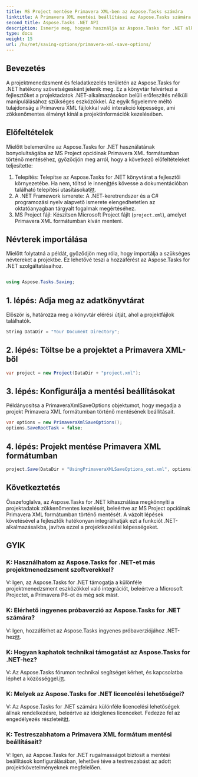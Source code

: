 ```yaml
---
title: MS Project mentése Primavera XML-ben az Aspose.Tasks számára
linktitle: A Primavera XML mentési beállításai az Aspose.Tasks számára
second_title: Aspose.Tasks .NET API
description: Ismerje meg, hogyan használja az Aspose.Tasks for .NET alkalmazást az MS Project beállításainak Primavera XML formátumban történő mentéséhez. Fokozza a projektmenedzsment képességeit erőfeszítés nélkül.
type: docs
weight: 15
url: /hu/net/saving-options/primavera-xml-save-options/
---
```

## Bevezetés
A projektmenedzsment és feladatkezelés területén az Aspose.Tasks for .NET hatékony szövetségesként jelenik meg. Ez a könyvtár felvértezi a fejlesztőket a projektadatok .NET-alkalmazásokon belüli erőfeszítés nélküli manipulálásához szükséges eszközökkel. Az egyik figyelemre méltó tulajdonság a Primavera XML fájlokkal való interakció képessége, ami zökkenőmentes élményt kínál a projektinformációk kezelésében.
## Előfeltételek
Mielőtt belemerülne az Aspose.Tasks for .NET használatának bonyolultságába az MS Project opcióinak Primavera XML formátumban történő mentéséhez, győződjön meg arról, hogy a következő előfeltételeket teljesítette:
1.  Telepítés: Telepítse az Aspose.Tasks for .NET könyvtárat a fejlesztői környezetébe. Ha nem, töltsd le innen[itt](https://releases.aspose.com/tasks/net/)és kövesse a dokumentációban található telepítési utasításokat[itt](https://reference.aspose.com/tasks/net/).
2. A .NET Framework ismerete: A .NET-keretrendszer és a C# programozási nyelv alapvető ismerete elengedhetetlen az oktatóanyagban tárgyalt fogalmak megértéséhez.
3. MS Project fájl: Készítsen Microsoft Project fájlt (`project.xml`), amelyet Primavera XML formátumban kíván menteni.

## Névterek importálása
Mielőtt folytatná a példát, győződjön meg róla, hogy importálja a szükséges névtereket a projektbe. Ez lehetővé teszi a hozzáférést az Aspose.Tasks for .NET szolgáltatásaihoz.

```csharp

using Aspose.Tasks.Saving;
```

## 1. lépés: Adja meg az adatkönyvtárat
Először is, határozza meg a könyvtár elérési útját, ahol a projektfájlok találhatók.
```csharp
String DataDir = "Your Document Directory";
```
## 2. lépés: Töltse be a projektet a Primavera XML-ből
```csharp
var project = new Project(DataDir + "project.xml");
```
## 3. lépés: Konfigurálja a mentési beállításokat
Példányosítsa a PrimaveraXmlSaveOptions objektumot, hogy megadja a projekt Primavera XML formátumban történő mentésének beállításait.
```csharp
var options = new PrimaveraXmlSaveOptions();
options.SaveRootTask = false;
```
## 4. lépés: Projekt mentése Primavera XML formátumban
```csharp
project.Save(DataDir + "UsingPrimaveraXMLSaveOptions_out.xml", options);
```

## Következtetés
Összefoglalva, az Aspose.Tasks for .NET kihasználása megkönnyíti a projektadatok zökkenőmentes kezelését, beleértve az MS Project opcióinak Primavera XML formátumban történő mentését. A vázolt lépések követésével a fejlesztők hatékonyan integrálhatják ezt a funkciót .NET-alkalmazásaikba, javítva ezzel a projektkezelési képességeket.
## GYIK
### K: Használhatom az Aspose.Tasks for .NET-et más projektmenedzsment szoftverekkel?
V: Igen, az Aspose.Tasks for .NET támogatja a különféle projektmenedzsment eszközökkel való integrációt, beleértve a Microsoft Projectet, a Primavera P6-ot és még sok mást.
### K: Elérhető ingyenes próbaverzió az Aspose.Tasks for .NET számára?
 V: Igen, hozzáférhet az Aspose.Tasks ingyenes próbaverziójához .NET-hez[itt](https://releases.aspose.com/).
### K: Hogyan kaphatok technikai támogatást az Aspose.Tasks for .NET-hez?
 V: Az Aspose.Tasks fórumon technikai segítséget kérhet, és kapcsolatba léphet a közösséggel.[itt](https://forum.aspose.com/c/tasks/15).
### K: Melyek az Aspose.Tasks for .NET licencelési lehetőségei?
 V: Az Aspose.Tasks for .NET számára különféle licencelési lehetőségek állnak rendelkezésre, beleértve az ideiglenes licenceket. Fedezze fel az engedélyezés részleteit[itt](https://purchase.aspose.com/buy).
### K: Testreszabhatom a Primavera XML formátum mentési beállításait?
V: Igen, az Aspose.Tasks for .NET rugalmasságot biztosít a mentési beállítások konfigurálásában, lehetővé téve a testreszabást az adott projektkövetelményeknek megfelelően.